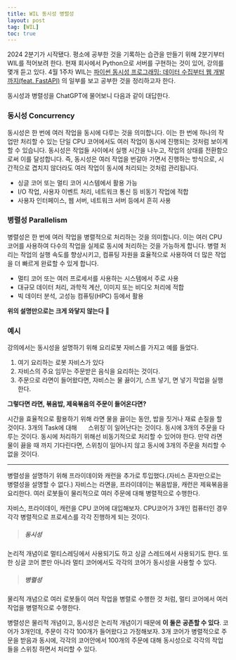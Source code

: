 ```yaml
---
title: WIL 동시성 병렬성
layout: post
tag: [WIL]
toc: true
---
```


2024 2분기가 시작됐다.  평소에 공부한 것을 기록하는 습관을 만들기 위해 2분기부터 WIL를 적어보려 한다. 현재 회사에서 Python으로 서버를 구현하는 것이 있어, 강의를 몇개 듣고 있다.  4월 1주차 WIL는 [파이썬 동시성 프로그래밍: 데이터 수집부터 웹 개발까지(feat. FastAPI)](https://www.inflearn.com/course/%ED%8C%8C%EC%9D%B4%EC%8D%AC-%EB%8F%99%EC%8B%9C%EC%84%B1-%ED%94%84%EB%A1%9C%EA%B7%B8%EB%9E%98%EB%B0%8D/dashboard) 의 일부를 보고 공부한 것을 정리하고자 한다.

동시성과 병렬성을 ChatGPT에 물어보니 다음과 같이 대답한다.

### 동시성 Concurrency

동시성은 한 번에 여러 작업을 동시에 다루는 것을 의미합니다. 이는 한 번에 하나의 작업만 처리할 수 있는 단일 CPU 코어에서도 여러 작업이 동시에 진행되는 것처럼 보이게 할 수 있습니다. 동시성은 작업들 사이에서 실행 시간을 나누고, 작업의 상태를 전환함으로써 이를 달성합니다. 즉, 동시성은 여러 작업을 번갈아 가면서 진행하는 방식으로, 시간적으로 겹치지 않더라도 여러 작업이 동시에 처리되는 것처럼 관리됩니다.

- 싱글 코어 또는 멀티 코어 시스템에서 활용 가능
- I/O 작업, 사용자 이벤트 처리, 네트워크 통신 등 비동기 작업에 적합
- 사용자 인터페이스, 웹 서버, 네트워크 서버 등에서 흔히 사용

### 병렬성 Parallelism

병렬성은 한 번에 여러 작업을 병렬적으로 처리하는 것을 의미합니다. 이는 여러 CPU 코어를 사용하여 다수의 작업을 실제로 동시에 처리하는 것을 가능하게 합니다. 병렬 처리는 작업의 실행 속도를 향상시키고, 컴퓨팅 자원을 효율적으로 사용하여 더 많은 작업을 더 빠르게 완료할 수 있게 합니다.

- 멀티 코어 또는 여러 프로세서를 사용하는 시스템에서 주로 사용
- 대규모 데이터 처리, 과학적 계산, 이미지 또는 비디오 처리에 적합
- 빅 데이터 분석, 고성능 컴퓨팅(HPC) 등에서 활용

**위의 설명만으로는 크게 와닿지 않는다** 🤔 

### 예시
강의에서는 동시성을 설명하기 위해 요리로봇 자비스를 가지고 예를 들었다. 

1. 여기 요리하는 로봇 자비스가 있다
2. 자비스의 주요 임무는 주문받은 음식을 요리하는 것이다.
3. 주문으로 라면이 들어왔다면, 자비스는 물 끓이기, 스프 넣기, 면 넣기 작업을 실행한다.


**그렇다면 라면, 볶음밥, 제육볶음의 주문이 들어온다면?**

시간을 효율적으로 활용하기 위해 라면 물을 끓이는 동안, 밥을 짓거나 재료 손질을 할 것이다. 3개의 Task에 대해 `   `스위칭`이 일어난다는 것이다. 동시에 3개의 주문을 다루는 것이다. 동시에 처리하기 위해선 비동기적으로 처리할 수 있어야 한다. 만약 라면 물이 끓을 때 까지 기다린다면, 스위칭이 일어나지 않고 동시에 3개의 주문을 처리할 수 없을 것이다.

- - - 

병렬성을 설명하기 위해 프라이데이와 캐런을 추가로 투입했다.(자비스 혼자만으로는 병렬성을 설명할 수 없다.) 자비스는 라면을, 프라이데이는 볶음밥을, 캐런은 제육볶음을 요리한다. 여러 로봇들이 물리적으로 여러 주문에 대해 병렬적으로 수행한다. 

자비스, 프라이데이, 캐런을 CPU 코어에 대입해보자. CPU코어가 3개인 컴퓨터인 경우 각각 병렬적으로 프로세스를 각각 진행하게 되는 것이다. 

> ##### 동시성
 논리적 개념이로 멀티스레딩에서 사용되기도 하고 싱글 스레드에서 사용되기도 한다. 또한 싱글 코어 뿐만 아니라 멀티 코어에서도 각각의 코어가 동시성을 사용할 수 있다.

> ##### 병렬성
물리적 개념으로 여러 로봇들이 여러 작업을 병렬로 수행한 것 처럼, 멀티 코어에서 여러 작업을 병렬적으로 수행한다. 

병렬성은 물리적 개념이고, 동시성은 논리적 개념이기 때문에 **이 둘은 공존할 수 있다**. 코어가 3개인데, 주문이 각각 100개가 들어왔다고 가정해보자. 3개 코어가 병렬적으로 주문을 받음과 동시에, 각각의 코어안에서 100개의 주문에 대해 동시성으로 각각의 작업들을 스위칭 하면서 처리할 수 있다.